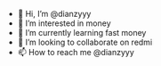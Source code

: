 - 👋 Hi, I’m @dianzyyy
- 👀 I’m interested in money
- 🌱 I’m currently learning fast money
- 💞️ I’m looking to collaborate on redmi
- 📫 How to reach me @dianzyyy

<!---
dianzyyy/dianzyyy is a ✨ special ✨ repository because its `README.md` (this file) appears on your GitHub profile.
You can click the Preview link to take a look at your changes.
--->
